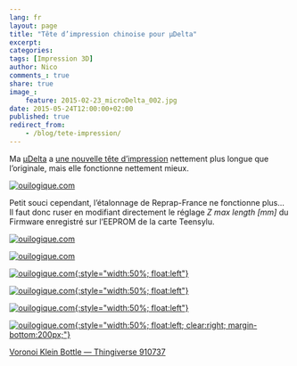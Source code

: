 ```yaml
---
lang: fr
layout: page
title: "Tête d’impression chinoise pour µDelta"
excerpt:
categories:
tags: [Impression 3D]
author: Nico
comments_: true
share: true
image_:
    feature: 2015-02-23_microDelta_002.jpg
date: 2015-05-24T12:00:00+02:00
published: true
redirect_from:
    - /blog/tete-impression/
---
```


Ma [µDelta](https://www.reprap-france.com) a [une nouvelle tête d’impression](https://s.click.aliexpress.com/e/J2zVfYFAq) nettement plus longue que l’originale, mais elle fonctionne nettement mieux.


[![ouilogique.com][img_1]][img_1]

[img_1]: ../../files/2015-05-24-tete-impression/images/2015-05-24_hotend_6628216843.jpg

Petit souci cependant, l’étalonnage de Reprap-France ne fonctionne plus... Il faut donc ruser en modifiant directement le réglage _Z max length [mm]_ du Firmware enregistré sur l’EEPROM de la carte Teensylu.

[![ouilogique.com][img_2]][img_2]

[img_2]: ../../files/2015-05-24-tete-impression/images/FirmwareEEPROMSettings_1.png

[![ouilogique.com][img_3]][img_3]

[img_3]: ../../files/2015-05-24-tete-impression/images/FirmwareEEPROMSettings_2.png


[![ouilogique.com][i3]{:style="width:50%; float:left"}][i3]

[i3]: ../../files/2015-05-24-tete-impression/images/910737-Voronoi_Klein_Bottle_001.jpg

[![ouilogique.com][i4]{:style="width:50%; float:left"}][i4]

[i4]: ../../files/2015-05-24-tete-impression/images/910737-Voronoi_Klein_Bottle_002.jpg

[![ouilogique.com][i5]{:style="width:50%; float:left"}][i5]

[i5]: ../../files/2015-05-24-tete-impression/images/910737-Voronoi_Klein_Bottle_003.jpg

[![ouilogique.com][i6]{:style="width:50%; float:left; clear:right; margin-bottom:200px;"}][i6]

[i6]: ../../files/2015-05-24-tete-impression/images/910737-Voronoi_Klein_Bottle_004.jpg


[Voronoi Klein Bottle — Thingiverse 910737](https://www.thingiverse.com/thing:910737)
